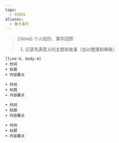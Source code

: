 ```yaml
---
tags:
  - 时间线
aliases:
  - 重大事件
---
```

> [!done] 个人经历、事件回顾
> 1. 记录充满意义的主题和故事（加以整理和串联）


```timeline
[line-4, body-4]
+ 时间 
+ 标题
+ 内容要点

+ 时间 
+ 标题
+ 内容要点

+ 时间 
+ 标题
+ 内容要点

+ 时间 
+ 标题
+ 内容要点


```
